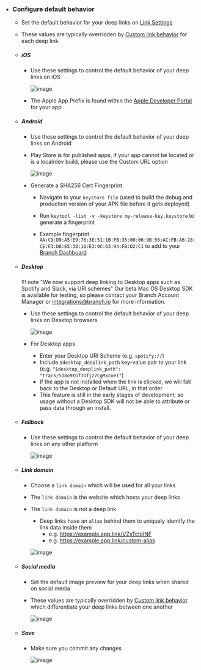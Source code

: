 - ### Configure default behavior

    - Set the default behavior for your deep links on [Link Settings](https://dashboard.branch.io/link-settings)

    - These values are typically overridden by [Custom link behavior](/links/integrate/#custom-link-behavior) for each deep link

    - ##### iOS

        - Use these settings to control the default behavior of your deep links on iOS

            ![image](/_assets/img/pages/dashboard/ios.png)

        - The Apple App Prefix is found within the [Apple Developer Portal](https://developer.apple.com/account/ios/identifier/bundle) for your app

    - ##### Android

        - Use these settings to control the default behavior of your deep links on Android

        - Play Store is for published apps, if your app cannot be located or is a local/dev build, please use the Custom URL option

            ![image](/_assets/img/pages/dashboard/android.png)

        - Generate a SHA256 Cert Fingerprint
            - Navigate to your `keystore file` (used to build the debug and production version of your APK file before it gets deployed)
            - Run `keytool -list -v -keystore my-release-key.keystore` to generate a fingerprint

            - Example fingerprint `AA:C9:D9:A5:E9:76:3E:51:1B:FB:35:00:06:9B:56:AC:FB:A6:28:CE:F3:D6:65:38:18:E3:9C:63:94:FB:D2:C1` to add to your [Branch Dashboard](https://dashboard.branch.io/link-settings)

    - ##### Desktop

        !!! note "We now support deep linking to Desktop apps such as Spotify and Slack, via URI schemes"
            Our beta Mac OS Desktop SDK is available for testing, so please contact your Branch Account Manager or integrations@branch.io for more information.

        - Use these settings to control the default behavior of your deep links on Desktop browsers

            ![image](/_assets/img/pages/dashboard/desktop.png)

        - For Desktop apps
            - Enter your Desktop URI Scheme (e.g. `spotify://`)
            - Include `$desktop_deeplink_path` key-value pair to your link (e.g. `"$desktop_deeplink_path": "track/5D8o9tGf3Dfjz7CgMxcoeI"`)
            - If the app is not installed when the link is clicked, we will fall back to the Desktop or Default URL, in that order
            - This feature is still in the early stages of development; so usage without a Desktop SDK will not be able to attribute or pass data through an install.

    - ##### Fallback
        - Use these settings to control the default behavior of your deep links on any other platform

            ![image](/_assets/img/pages/dashboard/fallback.png)

    - ##### Link domain
        - Choose a `link domain` which will be used for all your links
        - The `link domain` is the website which hosts your deep links
        - The `link domain` is not a deep link
            - Deep links have an `alias` behind them to uniquely identify the link data inside them
                - e.g. https://example.app.link/VZsTctoINF
                - e.g. https://example.app.link/custom-alias

            ![image](/_assets/img/pages/dashboard/link-domain.png)

    - ##### Social media

        - Set the default image preview for your deep links when shared on social media
        - These values are typically overridden by [Custom link behavior](/links/integrate/#custom-link-behavior) which differentiate your deep links between one another

            ![image](/_assets/img/pages/dashboard/social-media.png)

    - ##### Save
        - Make sure you commit any changes

            ![image](/_assets/img/pages/dashboard/save.png)
